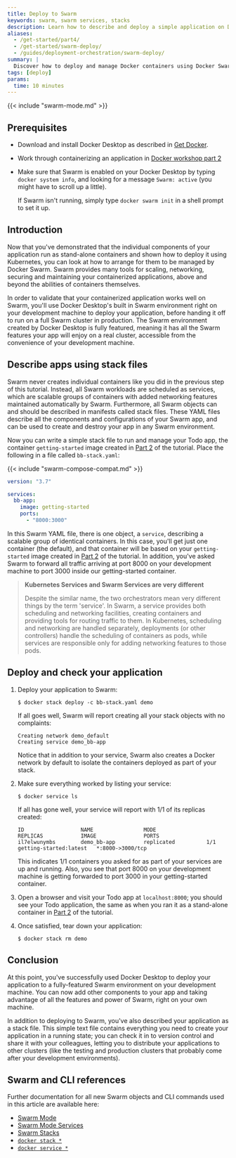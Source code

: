 ```yaml
---
title: Deploy to Swarm
keywords: swarm, swarm services, stacks
description: Learn how to describe and deploy a simple application on Docker Swarm.
aliases:
  - /get-started/part4/
  - /get-started/swarm-deploy/
  - /guides/deployment-orchestration/swarm-deploy/
summary: |
  Discover how to deploy and manage Docker containers using Docker Swarm.
tags: [deploy]
params:
  time: 10 minutes
---
```


{{< include "swarm-mode.md" >}}

## Prerequisites

- Download and install Docker Desktop as described in [Get Docker](/get-started/get-docker.md).
- Work through containerizing an application in [Docker workshop part 2](/get-started/workshop/02_our_app.md)
- Make sure that Swarm is enabled on your Docker Desktop by typing `docker system info`, and looking for a message `Swarm: active` (you might have to scroll up a little).

  If Swarm isn't running, simply type `docker swarm init` in a shell prompt to set it up.

## Introduction

Now that you've demonstrated that the individual components of your application run as stand-alone containers and shown how to deploy it using Kubernetes, you can look at how to arrange for them to be managed by Docker Swarm. Swarm provides many tools for scaling, networking, securing and maintaining your containerized applications, above and beyond the abilities of containers themselves.

In order to validate that your containerized application works well on Swarm, you'll use Docker Desktop's built in Swarm environment right on your development machine to deploy your application, before handing it off to run on a full Swarm cluster in production. The Swarm environment created by Docker Desktop is fully featured, meaning it has all the Swarm features your app will enjoy on a real cluster, accessible from the convenience of your development machine.

## Describe apps using stack files

Swarm never creates individual containers like you did in the previous step of this tutorial. Instead, all Swarm workloads are scheduled as services, which are scalable groups of containers with added networking features maintained automatically by Swarm. Furthermore, all Swarm objects can and should be described in manifests called stack files. These YAML files describe all the components and configurations of your Swarm app, and can be used to create and destroy your app in any Swarm environment.

Now you can write a simple stack file to run and manage your Todo app, the container `getting-started` image created in [Part 2](02_our_app.md) of the tutorial. Place the following in a file called `bb-stack.yaml`:

{{< include "swarm-compose-compat.md" >}}

```yaml
version: "3.7"

services:
  bb-app:
    image: getting-started
    ports:
      - "8000:3000"
```

In this Swarm YAML file, there is one object, a `service`, describing a scalable group of identical containers. In this case, you'll get just one container (the default), and that container will be based on your `getting-started` image created in [Part 2](02_our_app.md) of the tutorial. In addition, you've asked Swarm to forward all traffic arriving at port 8000 on your development machine to port 3000 inside our getting-started container.

> **Kubernetes Services and Swarm Services are very different**
>
> Despite the similar name, the two orchestrators mean very different things by
> the term 'service'. In Swarm, a service provides both scheduling and
> networking facilities, creating containers and providing tools for routing
> traffic to them. In Kubernetes, scheduling and networking are handled
> separately, deployments (or other controllers) handle the scheduling of
> containers as pods, while services are responsible only for adding
> networking features to those pods.

## Deploy and check your application

1. Deploy your application to Swarm:

   ```console
   $ docker stack deploy -c bb-stack.yaml demo
   ```

   If all goes well, Swarm will report creating all your stack objects with no complaints:

   ```shell
   Creating network demo_default
   Creating service demo_bb-app
   ```

   Notice that in addition to your service, Swarm also creates a Docker network by default to isolate the containers deployed as part of your stack.

2. Make sure everything worked by listing your service:

   ```console
   $ docker service ls
   ```

   If all has gone well, your service will report with 1/1 of its replicas created:

   ```shell
   ID                  NAME                MODE                REPLICAS            IMAGE               PORTS
   il7elwunymbs        demo_bb-app         replicated          1/1                 getting-started:latest   *:8000->3000/tcp
   ```

   This indicates 1/1 containers you asked for as part of your services are up and running. Also, you see that port 8000 on your development machine is getting forwarded to port 3000 in your getting-started container.

3. Open a browser and visit your Todo app at `localhost:8000`; you should see your Todo application, the same as when you ran it as a stand-alone container in [Part 2](02_our_app.md) of the tutorial.

4. Once satisfied, tear down your application:

   ```console
   $ docker stack rm demo
   ```

## Conclusion

At this point, you've successfully used Docker Desktop to deploy your application to a fully-featured Swarm environment on your development machine. You can now add other components to your app and taking advantage of all the features and power of Swarm, right on your own machine.

In addition to deploying to Swarm, you've also described your application as a stack file. This simple text file contains everything you need to create your application in a running state; you can check it in to version control and share it with your colleagues, letting you to distribute your applications to other clusters (like the testing and production clusters that probably come after your development environments).

## Swarm and CLI references

Further documentation for all new Swarm objects and CLI commands used in this article are available here:

- [Swarm Mode](/manuals/engine/swarm/_index.md)
- [Swarm Mode Services](/manuals/engine/swarm/how-swarm-mode-works/services.md)
- [Swarm Stacks](/manuals/engine/swarm/stack-deploy.md)
- [`docker stack *`](/reference/cli/docker/stack/)
- [`docker service *`](/reference/cli/docker/service/)
